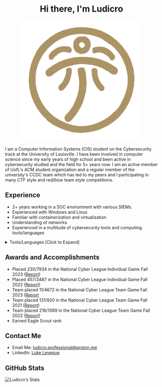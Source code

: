 <h1 align="center">Hi there, I'm Ludicro</h1>
<p align="center">
  <img src="logo.png" />
</p>


I am a Computer Information Systems (CIS) student on the Cybersecurity track at the University of Louisville. I have been involved in computer science since my early years of high school and been active in cybersecurity studied and the field for 5+ years now. I am an active member of UofL's ACM student organization and a regular member of the university's CCDC team which has led to my peers and I participating in many CTF style and red/blue team style competitions. 

## Experience 
- 2+ years working in a SOC environment with various SIEMs.
- Experienced with Windows and Linux
- Familiar with containerization and virtualization
- Understanding of networks
- Experienced in a multitude of cybersecurity tools and computing tools/languages
<details><summary>Tools/Languages [Click to Expand]</summary>

  - <b>Programming:</b> C, <ins>C++</ins>, C#, Java, <ins>Python</ins>, Javascript, SQL
  - <b>Scripting:</b> <ins>Bash</ins>, <ins>Powershell</ins>
  - <b>Operating Systems:</b> <ins>Kali/Ubuntu/Debian</ins>, <ins>Windows</ins>, Mac
  - <b>Cloud Environments:</b> AWS, Google Cloud, Azure
  - <b>Web Apps:</b> <ins>Burp Suite</ins>
  - <b>Digital Forensics:</b> Autopsy, FTK Imager
  - <b>Network Packet Analysis:</b> Wireshark
  - <b>General Tools:</b> hashcat, BadUSB, FlipperZero utilities, Ghidra
  - <b>Containers:</b> Docker
</details>

## Awards and Accomplishments
- Placed 230/7934 in the National Cyber League Individual Game Fall 2023 ([Report](https://cyberskyline.com/report/EWCE1DX3HP1U))
- Placed 457/3487 in the National Cyber League Individual Game Fall 2022 ([Report](https://cyberskyline.com/report/JWVHPVDWJFN9))
- Team placed 11/4672 in the National Cyber League Team Game Fall 2023 ([Report](https://cyberskyline.com/report/FHAM10HNEUXA)
- Team placed 131/920 in the National Cyber League Team Game Fall 2021 ([Report](https://cyberskyline.com/report/U6T6UUBTLB5J))
- Team placed 216/1069 in the National Cyber League Team Game Fall 2022 ([Report](https://cyberskyline.com/report/JWVHPVDWJFN9))
- Earned Eagle Scout rank

## Contact Me
- Email Me: ludicro.professional@proton.me
- LinkedIn: [Luke Leveque](https://www.linkedin.com/in/luke-leveque/)


## GitHub Stats
![Ludicro's Stats](https://github-readme-stats.vercel.app/api?username=Ludicro&theme=default&show_icons=true&hide_border=true&count_private=true)
